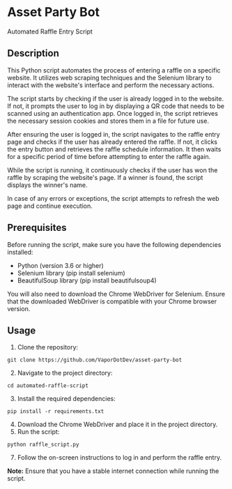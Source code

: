 # Asset Party Bot
Automated Raffle Entry Script

## Description
This Python script automates the process of entering a raffle on a specific website. It utilizes web scraping techniques and the Selenium library to interact with the website's interface and perform the necessary actions.

The script starts by checking if the user is already logged in to the website. If not, it prompts the user to log in by displaying a QR code that needs to be scanned using an authentication app. Once logged in, the script retrieves the necessary session cookies and stores them in a file for future use.

After ensuring the user is logged in, the script navigates to the raffle entry page and checks if the user has already entered the raffle. If not, it clicks the entry button and retrieves the raffle schedule information. It then waits for a specific period of time before attempting to enter the raffle again.

While the script is running, it continuously checks if the user has won the raffle by scraping the website's page. If a winner is found, the script displays the winner's name.

In case of any errors or exceptions, the script attempts to refresh the web page and continue execution.

## Prerequisites 
Before running the script, make sure you have the following dependencies installed:

- Python (version 3.6 or higher)
- Selenium library (pip install selenium)
- BeautifulSoup library (pip install beautifulsoup4)

You will also need to download the Chrome WebDriver for Selenium. Ensure that the downloaded WebDriver is compatible with your Chrome browser version.

## Usage

1. Clone the repository:
```shell
git clone https://github.com/VaporDotDev/asset-party-bot
```
2. Navigate to the project directory:
```shell
cd automated-raffle-script
```
3. Install the required dependencies:
```shell
pip install -r requirements.txt
```
4. Download the Chrome WebDriver and place it in the project directory.
5. Run the script:
```shell
python raffle_script.py
```
7. Follow the on-screen instructions to log in and perform the raffle entry.

__Note:__ Ensure that you have a stable internet connection while running the script.

